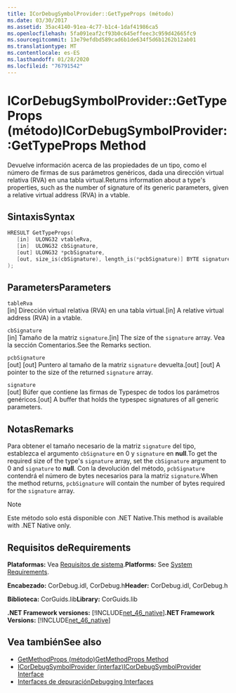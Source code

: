 ```yaml
---
title: ICorDebugSymbolProvider::GetTypeProps (método)
ms.date: 03/30/2017
ms.assetid: 35ac4140-91ea-4c77-b1c4-1daf41986ca5
ms.openlocfilehash: 5fa091eaf2cf93b0c645effeec3c959d42665fc9
ms.sourcegitcommit: 13e79efdbd589cad6b1de634f5d6b1262b12ab01
ms.translationtype: MT
ms.contentlocale: es-ES
ms.lasthandoff: 01/28/2020
ms.locfileid: "76791542"
---
```

# <a name="icordebugsymbolprovidergettypeprops-method"></a><span data-ttu-id="92c7e-102">ICorDebugSymbolProvider::GetTypeProps (método)</span><span class="sxs-lookup"><span data-stu-id="92c7e-102">ICorDebugSymbolProvider::GetTypeProps Method</span></span>
<span data-ttu-id="92c7e-103">Devuelve información acerca de las propiedades de un tipo, como el número de firmas de sus parámetros genéricos, dada una dirección virtual relativa (RVA) en una tabla virtual.</span><span class="sxs-lookup"><span data-stu-id="92c7e-103">Returns information about a type's properties, such as the number of signature of its generic parameters, given a relative virtual address (RVA) in a vtable.</span></span>  
  
## <a name="syntax"></a><span data-ttu-id="92c7e-104">Sintaxis</span><span class="sxs-lookup"><span data-stu-id="92c7e-104">Syntax</span></span>  
  
```cpp  
HRESULT GetTypeProps(  
   [in]  ULONG32 vtableRva,  
   [in]  ULONG32 cbSignature,  
   [out] ULONG32 *pcbSignature,  
   [out, size_is(cbSignature), length_is(*pcbSignature)] BYTE signature[]  
);  
```  
  
## <a name="parameters"></a><span data-ttu-id="92c7e-105">Parameters</span><span class="sxs-lookup"><span data-stu-id="92c7e-105">Parameters</span></span>  
 `tableRva`  
 <span data-ttu-id="92c7e-106">[in] Dirección virtual relativa (RVA) en una tabla virtual.</span><span class="sxs-lookup"><span data-stu-id="92c7e-106">[in] A relative virtual address (RVA) in a vtable.</span></span>  
  
 `cbSignature`  
 <span data-ttu-id="92c7e-107">[in] Tamaño de la matriz `signature`.</span><span class="sxs-lookup"><span data-stu-id="92c7e-107">[in] The size of the `signature` array.</span></span> <span data-ttu-id="92c7e-108">Vea la sección Comentarios.</span><span class="sxs-lookup"><span data-stu-id="92c7e-108">See the Remarks section.</span></span>  
  
 `pcbSignature`  
 <span data-ttu-id="92c7e-109">[out] [out] Puntero al tamaño de la matriz `signature` devuelta.</span><span class="sxs-lookup"><span data-stu-id="92c7e-109">[out] [out] A pointer to the size of the returned `signature` array.</span></span>  
  
 `signature`  
 <span data-ttu-id="92c7e-110">[out] Búfer que contiene las firmas de Typespec de todos los parámetros genéricos.</span><span class="sxs-lookup"><span data-stu-id="92c7e-110">[out] A buffer that holds the typespec signatures of all generic parameters.</span></span>  
  
## <a name="remarks"></a><span data-ttu-id="92c7e-111">Notas</span><span class="sxs-lookup"><span data-stu-id="92c7e-111">Remarks</span></span>  
 <span data-ttu-id="92c7e-112">Para obtener el tamaño necesario de la matriz `signature` del tipo, establezca el argumento `cbSignature` en 0 y `signature` en **null**.</span><span class="sxs-lookup"><span data-stu-id="92c7e-112">To get the required size of the type's `signature` array, set the `cbSignature` argument to 0 and `signature` to **null**.</span></span> <span data-ttu-id="92c7e-113">Con la devolución del método, `pcbSignature` contendrá el número de bytes necesarios para la matriz `signature`.</span><span class="sxs-lookup"><span data-stu-id="92c7e-113">When the method returns, `pcbSignature` will contain the number of bytes required for the `signature` array.</span></span>  
  
> [!NOTE]
> <span data-ttu-id="92c7e-114">Este método solo está disponible con .NET Native.</span><span class="sxs-lookup"><span data-stu-id="92c7e-114">This method is available with .NET Native only.</span></span>  
  
## <a name="requirements"></a><span data-ttu-id="92c7e-115">Requisitos de</span><span class="sxs-lookup"><span data-stu-id="92c7e-115">Requirements</span></span>  
 <span data-ttu-id="92c7e-116">**Plataformas:** Vea [Requisitos de sistema](../../../../docs/framework/get-started/system-requirements.md).</span><span class="sxs-lookup"><span data-stu-id="92c7e-116">**Platforms:** See [System Requirements](../../../../docs/framework/get-started/system-requirements.md).</span></span>  
  
 <span data-ttu-id="92c7e-117">**Encabezado:** CorDebug.idl, CorDebug.h</span><span class="sxs-lookup"><span data-stu-id="92c7e-117">**Header:** CorDebug.idl, CorDebug.h</span></span>  
  
 <span data-ttu-id="92c7e-118">**Biblioteca:** CorGuids.lib</span><span class="sxs-lookup"><span data-stu-id="92c7e-118">**Library:** CorGuids.lib</span></span>  
  
 <span data-ttu-id="92c7e-119">**.NET Framework versiones:** [!INCLUDE[net_46_native](../../../../includes/net-46-native-md.md)]</span><span class="sxs-lookup"><span data-stu-id="92c7e-119">**.NET Framework Versions:** [!INCLUDE[net_46_native](../../../../includes/net-46-native-md.md)]</span></span>  
  
## <a name="see-also"></a><span data-ttu-id="92c7e-120">Vea también</span><span class="sxs-lookup"><span data-stu-id="92c7e-120">See also</span></span>

- [<span data-ttu-id="92c7e-121">GetMethodProps (método)</span><span class="sxs-lookup"><span data-stu-id="92c7e-121">GetMethodProps Method</span></span>](icordebugsymbolprovider-getmethodprops-method.md)
- [<span data-ttu-id="92c7e-122">ICorDebugSymbolProvider (interfaz)</span><span class="sxs-lookup"><span data-stu-id="92c7e-122">ICorDebugSymbolProvider Interface</span></span>](icordebugsymbolprovider-interface.md)
- [<span data-ttu-id="92c7e-123">Interfaces de depuración</span><span class="sxs-lookup"><span data-stu-id="92c7e-123">Debugging Interfaces</span></span>](debugging-interfaces.md)
